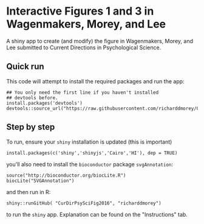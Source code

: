 # Interactive Figures 1 and 3 in Wagenmakers, Morey, and Lee

A shiny app to create (and modify) the figure in Wagenmakers, Morey, and Lee submitted to Current Directions in Psychological Science.

## Quick run

This code will attempt to install the required packages and run the app:

    ## You only need the first line if you haven't installed
    ## devtools before.
    install.packages('devtools')
    devtools::source_url("https://raw.githubusercontent.com/richarddmorey/CurDirPsySciFig2016/master/quickRun.R")

## Step by step

To run, ensure your `shiny` installation is updated (this is important) 

    install.packages(c('shiny','shinyjs','Cairo','HI'), dep = TRUE)

you'll also need to install the `bioconductor` package `svgAnnotation`:

    source("http://bioconductor.org/biocLite.R")
    biocLite("SVGAnnotation")

and then run in R:
    
    shiny::runGitHub( "CurDirPsySciFig2016", "richarddmorey")

to run the `shiny` app. Explanation can be found on the "Instructions" tab.




